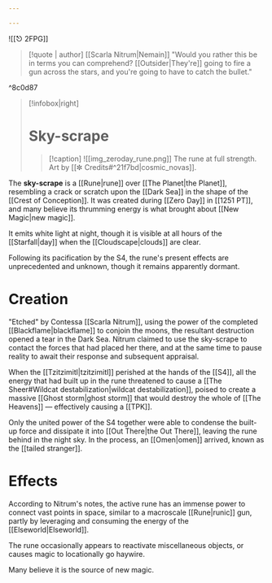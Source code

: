 ```yaml
---

---
```


![[⎋ 2FPG]]
>[!quote | author] [[Scarla Nitrum|Nemain]]
>"Would you rather this be in terms you can comprehend? [[Outsider|They're]] going to fire a gun across the stars, and you're going to have to catch the bullet." 

^8c0d87

>[!infobox|right]
># Sky-scrape
>>[!caption] 
>>![[img_zeroday_rune.png]]
>>The rune at full strength. Art by [[✼ Credits#^21f7bd|cosmic_novas]].

The **sky-scrape** is a [[Rune|rune]] over [[The Planet|the Planet]], resembling a crack or scratch upon the [[Dark Sea]] in the shape of the [[Crest of Conception]]. It was created during [[Zero Day]] in [[1251 PT]], and many believe its thrumming energy is what brought about [[New Magic|new magic]].


It emits white light at night, though it is visible at all hours of the [[Starfall|day]] when the [[Cloudscape|clouds]] are clear. 

Following its pacification by the S4, the rune's present effects are unprecedented and unknown, though it remains apparently dormant. 

# Creation

"Etched" by Contessa [[Scarla Nitrum]], using the power of the completed [[Blackflame|blackflame]] to conjoin the moons, the resultant destruction opened a tear in the Dark Sea. Nitrum claimed to use the sky-scrape to contact the forces that had placed her there, and at the same time to pause reality to await their response and subsequent appraisal. 

When the [[Tzitzimitl|tzitzimitl]] perished at the hands of the [[S4]], all the energy that had built up in the rune threatened to cause a [[The Sheer#Wildcat destabilization|wildcat destabilization]], poised to create a massive [[Ghost storm|ghost storm]] that would destroy the whole of [[The Heavens]] — effectively causing a [[TPK]]. 

Only the united power of the S4 together were able to condense the built-up force and dissipate it into [[Out There|the Out There]], leaving the rune behind in the night sky. In the process, an [[Omen|omen]] arrived, known as the [[tailed stranger]].

# Effects


According to Nitrum's notes, the active rune has an immense power to connect vast points in space, similar to a macroscale [[Rune|runic]] gun, partly by leveraging and consuming the energy of the [[Elseworld|Elseworld]].

The rune occasionally appears to reactivate miscellaneous objects, or causes magic to locationally go haywire. 

Many believe it is the source of new magic.
